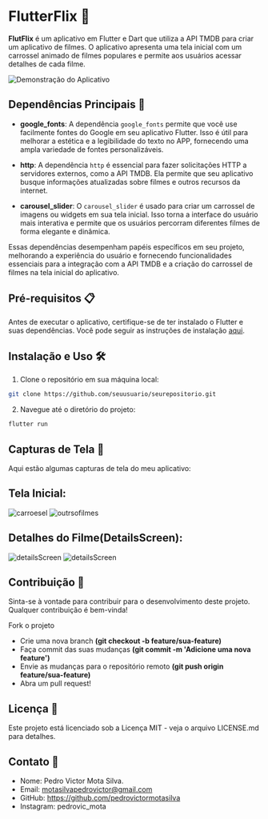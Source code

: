 # FlutterFlix 📱

**FlutFlix** é um aplicativo em Flutter e Dart que utiliza a API TMDB para criar um aplicativo de filmes. O aplicativo apresenta uma tela inicial com um carrossel animado de filmes populares e permite aos usuários acessar detalhes de cada filme.

![Demonstração do Aplicativo](link_para_imagem_de_demo.gif)

## Dependências Principais 🚀

- **google_fonts**: A dependência `google_fonts` permite que você use facilmente fontes do Google em seu aplicativo Flutter. Isso é útil para melhorar a estética e a legibilidade do texto no APP, fornecendo uma ampla variedade de fontes personalizáveis.

- **http**: A dependência `http` é essencial para fazer solicitações HTTP a servidores externos, como a API TMDB. Ela permite que seu aplicativo busque informações atualizadas sobre filmes e outros recursos da internet.

- **carousel_slider**: O `carousel_slider` é usado para criar um carrossel de imagens ou widgets em sua tela inicial. Isso torna a interface do usuário mais interativa e permite que os usuários percorram diferentes filmes de forma elegante e dinâmica.

Essas dependências desempenham papéis específicos em seu projeto, melhorando a experiência do usuário e fornecendo funcionalidades essenciais para a integração com a API TMDB e a criação do carrossel de filmes na tela inicial do aplicativo.

## Pré-requisitos 📋

Antes de executar o aplicativo, certifique-se de ter instalado o Flutter e suas dependências. Você pode seguir as instruções de instalação [aqui](https://flutter.dev/docs/get-started/install).

## Instalação e Uso 🛠️

1. Clone o repositório em sua máquina local:

```bash
git clone https://github.com/seuusuario/seurepositorio.git

```
2. Navegue até o diretório do projeto:
   
```bash
flutter run

```

## Capturas de Tela 📸

Aqui estão algumas capturas de tela do meu aplicativo:

## **Tela Inicial:**

  
 ![carroesel](https://github.com/pedrovictormotasilva/flutter-films/assets/92291111/e890361c-87f6-4b39-85a3-50231cec0928)
 ![outrsofilmes](https://github.com/pedrovictormotasilva/flutter-films/assets/92291111/2211c6b2-c2ea-423d-8a1d-fd89cb612b2d)





## **Detalhes do Filme(DetailsScreen):**
  
 ![detailsScreen](https://github.com/pedrovictormotasilva/flutter-films/assets/92291111/642811c2-6046-46d8-8749-886c3620fec7)
 ![detailsScreen](https://github.com/pedrovictormotasilva/flutter-films/assets/92291111/07c1ecc1-2b26-412b-a7ed-89cd85705aeb)




## Contribuição 🤝

Sinta-se à vontade para contribuir para o desenvolvimento deste projeto. Qualquer contribuição é bem-vinda!

Fork o projeto
- Crie uma nova branch **(git checkout -b feature/sua-feature)**
- Faça commit das suas mudanças **(git commit -m 'Adicione uma nova feature')**
- Envie as mudanças para o repositório remoto **(git push origin feature/sua-feature)**
- Abra um pull request!

## Licença 📄
Este projeto está licenciado sob a Licença MIT - veja o arquivo LICENSE.md para detalhes.

## Contato 📧
- Nome: Pedro Victor Mota Silva.
- Email: motasilvapedrovictor@gmail.com
- GitHub: https://github.com/pedrovictormotasilva
- Instagram: pedrovic_mota
  


